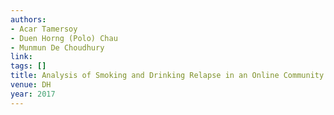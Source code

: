 ```yaml
---
authors:
- Acar Tamersoy
- Duen Horng (Polo) Chau
- Munmun De Choudhury
link:
tags: []
title: Analysis of Smoking and Drinking Relapse in an Online Community.
venue: DH
year: 2017
---
```

